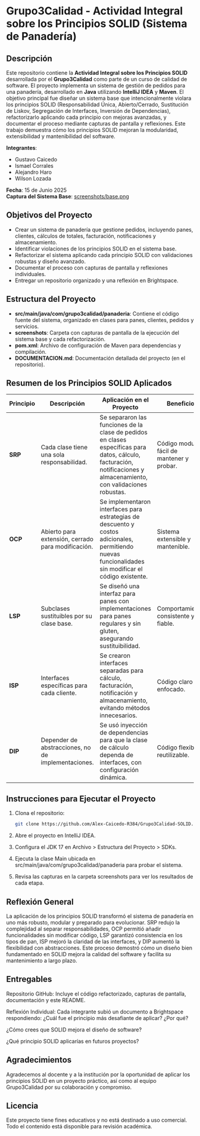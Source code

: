 # Grupo3Calidad - Actividad Integral sobre los Principios SOLID (Sistema de Panadería)

## Descripción
Este repositorio contiene la **Actividad Integral sobre los Principios SOLID** desarrollada por el **Grupo3Calidad** como parte de un curso de calidad de software. El proyecto implementa un sistema de gestión de pedidos para una panadería, desarrollado en **Java** utilizando **IntelliJ IDEA** y **Maven**. El objetivo principal fue diseñar un sistema base que intencionalmente violara los principios SOLID (Responsabilidad Única, Abierto/Cerrado, Sustitución de Liskov, Segregación de Interfaces, Inversión de Dependencias), refactorizarlo aplicando cada principio con mejoras avanzadas, y documentar el proceso mediante capturas de pantalla y reflexiones. Este trabajo demuestra cómo los principios SOLID mejoran la modularidad, extensibilidad y mantenibilidad del software.

**Integrantes**:  
- Gustavo Caicedo  
- Ismael Corrales  
- Alejandro Haro  
- Wilson Lozada  

**Fecha**: 15 de Junio 2025  
**Captura del Sistema Base**: [screenshots/base.png](screenshots/base.jpg)

## Objetivos del Proyecto
- Crear un sistema de panadería que gestione pedidos, incluyendo panes, clientes, cálculos de totales, facturación, notificaciones y almacenamiento.
- Identificar violaciones de los principios SOLID en el sistema base.
- Refactorizar el sistema aplicando cada principio SOLID con validaciones robustas y diseño avanzado.
- Documentar el proceso con capturas de pantalla y reflexiones individuales.
- Entregar un repositorio organizado y una reflexión en Brightspace.

## Estructura del Proyecto
- **src/main/java/com/grupo3calidad/panaderia**: Contiene el código fuente del sistema, organizado en clases para panes, clientes, pedidos y servicios.
- **screenshots**: Carpeta con capturas de pantalla de la ejecución del sistema base y cada refactorización.
- **pom.xml**: Archivo de configuración de Maven para dependencias y compilación.
- **DOCUMENTACION.md**: Documentación detallada del proyecto (en el repositorio).

## Resumen de los Principios SOLID Aplicados

| Principio | Descripción | Aplicación en el Proyecto | Beneficio | Captura |
|-----------|-------------|---------------------------|-----------|---------|
| **SRP** | Cada clase tiene una sola responsabilidad. | Se separaron las funciones de la clase de pedidos en clases específicas para datos, cálculo, facturación, notificaciones y almacenamiento, con validaciones robustas. | Código modular, fácil de mantener y probar. | [screenshots/srp.png](screenshots/SRP.jpg) |
| **OCP** | Abierto para extensión, cerrado para modificación. | Se implementaron interfaces para estrategias de descuento y costos adicionales, permitiendo nuevas funcionalidades sin modificar el código existente. | Sistema extensible y mantenible. | [screenshots/ocp.png](screenshots/OCP.jpg) |
| **LSP** | Subclases sustituibles por su clase base. | Se diseñó una interfaz para panes con implementaciones para panes regulares y sin gluten, asegurando sustituibilidad. | Comportamiento consistente y fiable. | [screenshots/lsp.png](screenshots/LSP.jpg) |
| **ISP** | Interfaces específicas para cada cliente. | Se crearon interfaces separadas para cálculo, facturación, notificación y almacenamiento, evitando métodos innecesarios. | Código claro y enfocado. | [screenshots/isp.png](screenshots/ISP.jpg) |
| **DIP** | Depender de abstracciones, no de implementaciones. | Se usó inyección de dependencias para que la clase de cálculo dependa de interfaces, con configuración dinámica. | Código flexible y reutilizable. | [screenshots/dip.png](screenshots/DIP.jpg) |

## Instrucciones para Ejecutar el Proyecto
1. Clona el repositorio:
   ```bash
   git clone https://github.com/Alex-Caicedo-R384/Grupo3Calidad-SOLID.git

2. Abre el proyecto en IntelliJ IDEA.

3. Configura el JDK 17 en Archivo > Estructura del Proyecto > SDKs.

4. Ejecuta la clase Main ubicada en src/main/java/com/grupo3calidad/panaderia para probar el sistema.

5. Revisa las capturas en la carpeta screenshots para ver los resultados de cada etapa.

## Reflexión General
La aplicación de los principios SOLID transformó el sistema de panadería en uno más robusto, modular y preparado para evolucionar. SRP redujo la complejidad al separar responsabilidades, OCP permitió añadir funcionalidades sin modificar código, LSP garantizó consistencia en los tipos de pan, ISP mejoró la claridad de las interfaces, y DIP aumentó la flexibilidad con abstracciones. Este proceso demostró cómo un diseño bien fundamentado en SOLID mejora la calidad del software y facilita su mantenimiento a largo plazo.

## Entregables
Repositorio GitHub: Incluye el código refactorizado, capturas de pantalla, documentación y este README.

Reflexión Individual: Cada integrante subió un documento a Brightspace respondiendo:
¿Cuál fue el principio más desafiante de aplicar? ¿Por qué?

¿Cómo crees que SOLID mejora el diseño de software?

¿Qué principio SOLID aplicarías en futuros proyectos?

## Agradecimientos
Agradecemos al docente y a la institución por la oportunidad de aplicar los principios SOLID en un proyecto práctico, así como al equipo Grupo3Calidad por su colaboración y compromiso.

## Licencia
Este proyecto tiene fines educativos y no está destinado a uso comercial. Todo el contenido está disponible para revisión académica.

